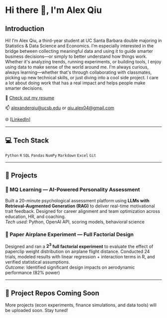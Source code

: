 # Hi there 👋, I'm Alex Qiu

## Introduction

Hi! I’m Alex Qiu, a third-year student at UC Santa Barbara double majoring in Statistics & Data Science and Economics. I’m especially interested in the bridge between collecting meaningful data and using it to guide smarter business decisions—or simply to better understand how things work. Whether it's analyzing trends, running experiments, or building tools, I enjoy using data to make sense of the world around me. I'm always curious, always learning—whether that's through collaborating with classmates, picking up new technical skills, or just diving into a cool side project. I care a lot about doing work that has a real impact and helps people make smarter decisions.

📁 [Check out my resume](./Alex_Resume.pdf)  

📫 alexanderqiu@ucsb.edu  or qiu.alex04@gmail.com

🌐 [[LinkedIn](https://www.linkedin.com/in/alexanderqiu)]

---

## 💻 Tech Stack

`Python` `R` `SQL` `Pandas` `NumPy` `Markdown` `Excel` `Git`

---

## 🧩 Projects

### 🔸 MQ Learning — AI-Powered Personality Assessment  
Built a 20-minute psychological assessment platform using **LLMs with Retrieval-Augmented Generation (RAG)** to deliver real-time motivational trait feedback. Designed for career alignment and team optimization across education, HR, and coaching.  
*Tech used:* Python, OpenAI API, scoring models, behavioral science

### 🔸 Paper Airplane Experiment — Full Factorial Design  
Designed and ran a **$2^3$ full factorial experiment** to evaluate the effect of paperclip weight distribution on airplane flight distance. Conducted 24 trials, modeled results with linear regression + interaction terms in R, and verified statistical assumptions.  
*Outcome:* Identified significant design impacts on aerodynamic performance (82% power)

---

## 🔧 Project Repos Coming Soon  
More projects (econ experiments, finance simulations, and data tools) will be uploaded soon. Stay tuned!

